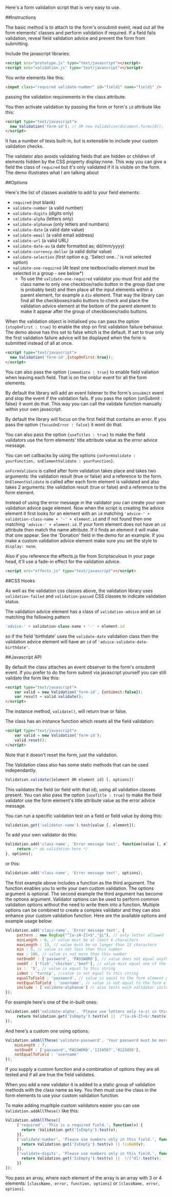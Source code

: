 Here's a form validation script that is very easy to use.

##Instructions

The basic method is to attach to the form's onsubmit event, read out all the form elements' classes and perform validation if required. If a field fails validation, reveal field validation advice and prevent the form from submitting.

Include the javascript libraries:

```html
<script src="prototype.js" type="text/javascript"></script>
<script src="validation.js" type="text/javascript"></script>
```

You write elements like this:

```html
<input class="required validate-number" id="field1" name="field1" />
```
passing the validation requirements in the class attribute.

You then activate validation by passing the form or form's `id` attribute like this:

```html
<script type="text/javascript">
  new Validation('form-id'); // OR new Validation(document.forms[0]);
</script>
```
It has a number of tests built-in, but is extensible to include your custom validation checks.

The validator also avoids validating fields that are hidden or children of elements hidden by the CSS property display:none. This way you can give a field the class of `required` but it's only validated if it is visible on the form. The demo illustrates what I am talking about

##Options

Here's the list of classes available to add to your field elements:

* `required` (not blank)
* `validate-number` (a valid number)
* `validate-digits` (digits only)
* `validate-alpha` (letters only)
* `validate-alphanum` (only letters and numbers)
* `validate-date` (a valid date value)
* `validate-email` (a valid email address)
* `validate-url` (a valid URL)
* `validate-date-au` (a date formatted as; dd/mm/yyyy)
* `validate-currency-dollar` (a valid dollar value)
* `validate-selection` (first option e.g. 'Select one...' is not selected option)
* `validate-one-required` (At least one textbox/radio element must be selected in a group - see below*)
  * To use the `validate-one-required` validator you must first add the class name to only one checkbox/radio button in the group (last one is probably best) and then place all the input elements within a parent element, for example a `div` element. That way the library can find all the checkboxes/radio buttons to check and place the validation advice element at the bottom of the parent element to make it appear after the group of checkboxes/radio buttons.

When the validation object is initialised you can pass the option `{stopOnFirst : true}` to enable the stop on first validation failure behaiour. The demo above has this set to false which is the default. If set to true only the first validation failure advice will be displayed when the form is submitted instead of all at once.

```html
<script type="text/javascript">
  new Validation('form-id',{stopOnFirst:true});
</script>
```

You can also pass the option `{immediate : true}` to enable field valiation when leaving each field. That is on the onblur event for all the form elements.

By default the library will add an event listener to the form's `onsubmit` event and stop the event if the validation fails. If you pass the option {onSubmit : false} it wont do that. This way you can call the validate function manually within your own javascript.

By default the library will focus on the first field that contains an error. If you pass the option `{focusOnError : false}` it wont do that.

You can also pass the option `{useTitles : true}` to make the field validators use the form elements' title attribute value as the error advice message.

You can set callbacks by using the options `{onFormValidate : yourFunction, onElementValidate : yourFunction}`.

`onFormValidate` is called after form validation takes place and takes two arguments: the validation result (true or false) and a reference to the form. `OnElementValidate` is called after each form element is validated and also takes 2 arguments: the validation result (true or false) and a reference to the form element.

Instead of using the error message in the validator you can create your own validation advice page element. Now when the script is creating the advice element it first looks for an element with an `id` matching `'advice-' + validation-class-name + '-' + element.id` and if not found then one matching `'advice-' + element.id`. If your form element does not have an `id` attribute then match the name attribute. If it finds an element it will make that one appear. See the 'Donation' field in the demo for an example. If you make a custom validation advice element make sure you set the style to `display: none`.

Also if you reference the effects.js file from Scriptaculous in your page head, it'll use a fade-in effect for the validation advice.

```html
<script src="effects.js" type="text/javascript"></script>
```

##CSS Hooks

As well as the validation css classes above, the validation library uses `validation-failed` and `validation-passed` CSS classes to indicate validation status.

The validation advice element has a class of `validation-advice` and an `id` matching the following pattern

```javascript
'advice-' + validation-class-name + '-' + element.id
```

so if the field 'birthdate' uses the `validate-date` validation class then the validation advice element will have an `id` of `'advice-validate-date-birthdate'`.

##Javascript API

By default the class attaches an event observer to the form's onsubmit event. If you prefer to do the form submit via javascript yourself you can still validate the form like this:

```html
<script type="text/javascript">
    var valid = new Validation('form-id', {onSubmit:false});
    var result = valid.validate();
</script>
```
The instance method, `validate()`, will return true or false.

The class has an instance function which resets all the field validation:

```html
<script type="text/javascript">
    var valid = new Validation('form-id');
    valid.reset();
</script>
```

Note that it doesn't reset the form, just the validation.

The Validation class also has some static methods that can be used independantly.

```javascript
Validation.validate([element OR element id] [, options])
```

This validates the field (or field with that id), using all validation classes present. You can also pass the option `{useTitle : true}` to make the field validator use the form element's title attribute value as the error advice message.

You can run a specific validation test on a field or field value by doing this:

```javascript
Validation.get('validator-name').test(value [, element]);
```

To add your own validator do this:

```javascript
Validation.add('class-name', 'Error message text', function(value [, element]) {
     return /* do validation here */ 
}, options);
```

or this:

```javascript
Validation.add('class-name', 'Error message text', options);
```

The first example above includes a function as the third argument. The function enables you to write your own custom validation. The options argument is optional. The second example the third argument has become the options argument. Validator options can be used to perform common validation options without the need to write them into a function. Multiple options can be combined to create a complex validator and they can also enhance your custom validation function. Here are the available options and example usage below:

```javascript
Validation.add('class-name', 'Error message text', {
     pattern : new RegExp("^[a-zA-Z]+$","gi"), // only letter allowed
     minLength : 6, // value must be at least 6 characters
     maxLength : 13, // value must be no longer than 13 characters
     min : 5, // value is not less than this number
     max : 100, // value is not more than this number
     notOneOf : ['password', 'PASSWORD'], // value does not equal anything in this array
     oneOf : ['fish','chicken','beef'], // value must equal one of the values in this array
     is :  '5', // value is equal to this string
     isNot : 'turnip', //value is not equal to this string
     equalToField : 'password', // value is equal to the form element with this ID
     notEqualToField : 'username', // value is not equal to the form element with this ID
     include : ['validate-alphanum'] // also tests each validator included in this array of validator keys (there are no sanity checks so beware infinite loops!)
});
```

For example here's one of the in-built ones:

```javascript
Validation.add('validate-alpha', 'Please use letters only (a-z) in this field.', function (v) {
     return Validation.get('IsEmpty').test(v) ||  /^[a-zA-Z]+$/.test(v)
});
```

And here's a custom one using options:

```javascript
Validation.addAllThese('validate-password', 'Your password must be more than 6 characters and not be \'password\' or the same as your name', {
    minLength : 7,
    notOneOf : ['password','PASSWORD','1234567','0123456'],
    notEqualToField : 'username'
});
```

If you supply a custom function and a combination of options they are all tested and if all are true the field validates.

When you add a new validator it is added to a static group of validation methods with the class name as key. You then must use the class in the form elements to use your custom validation function.

To make adding mupltiple custom validators easier you can use `Validation.addAllThese()` like this:

```javascript
Validation.addAllThese([
     ['required', 'This is a required field.', function(v) {
       return !Validation.get('IsEmpty').test(v);
     }],
     ['validate-number', 'Please use numbers only in this field.', function(v) {
       return Validation.get('IsEmpty').test(v) || !isNaN(v);
     }],
     ['validate-digits', 'Please use numbers only in this field.', function(v) {
       return Validation.get('IsEmpty').test(v) ||  !/[^d]/.test(v);
     }]
]);
```

You pass an array, where each element of the array is an array with 3 or 4 elements: `[className, error, function, options]` or `[className, error, options]`.
